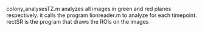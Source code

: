 colony_analysesTZ.m analyzes all images in green and red planes respectively.
it calls the program lionreader.m to analyze for each timepoint. 
rectSR is the program that draws the ROIs on the images
